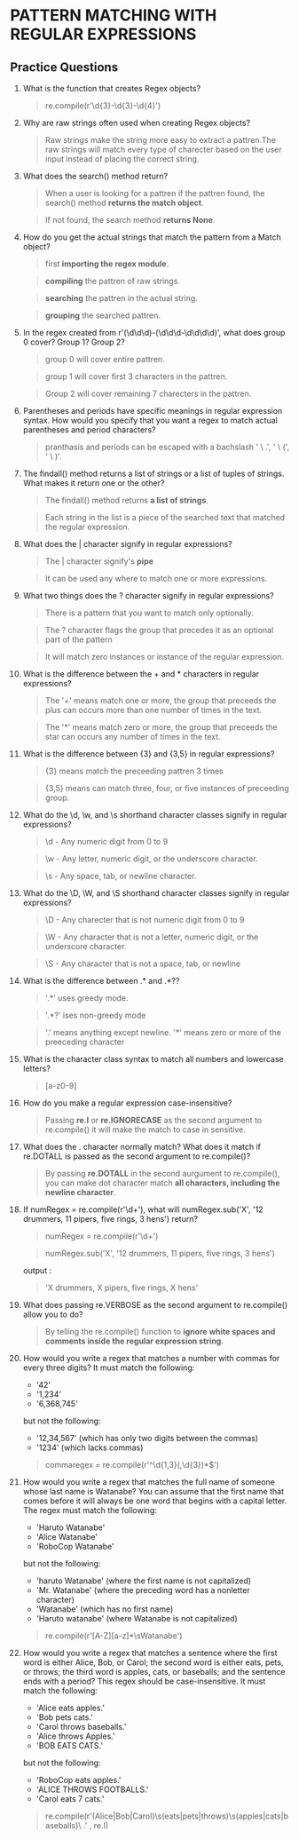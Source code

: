 # PATTERN MATCHING WITH REGULAR EXPRESSIONS

## Practice Questions

1. What is the function that creates Regex objects?

    >re.compile(r'\d{3}-\d{3}-\d{4}')
2. Why are raw strings often used when creating Regex objects?
    
    >Raw strings make the string more easy to extract a pattren.The raw strings will match every type of charecter based on the user input instead of placing the correct string.
3. What does the search() method return?

    >When a user is looking for a pattren if the pattren found, the search() method **returns the match object**.

    > If not found, the search method **returns None**.
4. How do you get the actual strings that match the pattern from a Match object?

    >first **importing the regex module**.

    >**compiling** the pattren of raw strings.

    > **searching** the pattren in the actual string.

    >**grouping** the searched pattren.

5. In the regex created from r'(\d\d\d)-(\d\d\d-\d\d\d\d)', what does group 0 cover? Group 1? Group 2?

    >group 0 will cover entire pattren.

    >group 1 will cover first 3 characters in the pattren.

    >Group 2 will cover remaining 7 charecters in the  pattren.

6. Parentheses and periods have specific meanings in regular expression syntax. How would you specify that you want a regex to match actual parentheses and period characters?

    >pranthasis and periods can be escaped with a bachslash 
    ' \ .', ' \ (', ' \ )'.
7. The findall() method returns a list of strings or a list of tuples of strings. What makes it return one or the other?

    >The findall() method returns **a list of strings**.

    >Each string in the list is a piece of the searched text that matched the regular expression.
8. What does the | character signify in regular expressions?

    >The | character signify's **pipe**

    > It can be used any where to match one or more expressions.

9. What two things does the ? character signify in regular expressions?

    >There is a pattern that you want to match only optionally.

    >The ? character  flags the group that precedes it as an optional part of the pattern 

    > It will match zero instances or instance of the regular expression.

10. What is the difference between the + and * characters in regular expressions?

    >The '+' means match one or more, the group that preceeds the plus can occurs more than one number of times in the text.

    >The '*' means match zero or more, the group that preceeds the star can occurs any number of times in the text.

11. What is the difference between {3} and {3,5} in regular expressions?

    >{3} means match the preceeding  pattren 3 times

    > {3,5} means can match three, four, or five instances of preceeding group.  

12. What do the \d, \w, and \s shorthand character classes signify in regular expressions?

    >\d - Any numeric digit from 0 to 9

    >\w - Any letter, numeric digit, or the underscore character.

    >\s - Any space, tab, or newline character.

13. What do the \D, \W, and \S shorthand character classes signify in regular expressions?

    >\D - Any charecter that is not numeric digit from 0 to 9

    >\W - Any character that is not a letter, numeric digit, or the underscore character.

    >\S - Any character that is not a space, tab, or newline
14. What is the difference between .* and .*??

    >'.*' uses greedy mode.

    >'.*?' ises non-greedy mode 

    >'.' means anything except newline. '*' means zero or more of the preeceding character
15. What is the character class syntax to match all numbers and lowercase letters?

    >[a-z0-9]
16. How do you make a regular expression case-insensitive?

    >Passing **re.I** or **re.IGNORECASE** as the second argument to re.compile() it will make the match to case in sensitive.
17. What does the . character normally match? What does it match if re.DOTALL is passed as the second argument to re.compile()?

    >By passing **re.DOTALL** in the second aurgument to re.compile(), you can make dot character match **all characters, including the newline character**.
18. If numRegex = re.compile(r'\d+'), what will numRegex.sub('X', '12 drummers, 11 pipers, five rings, 3 hens') return?

    >numRegex = re.compile(r'\d+')

    >numRegex.sub('X', '12 drummers, 11 pipers, five rings, 3 hens')

    output :

    >'X drummers, X pipers, five rings, X hens'
19. What does passing re.VERBOSE as the second argument to re.compile() allow you to do?

    >By telling the re.compile() function to **ignore white spaces and comments inside the regular expression string**.
20. How would you write a regex that matches a number with commas for every three digits? It must match the following:

    - '42'
    - '1,234'
    - '6,368,745'

     but not the following:

    - '12,34,567' (which has only two digits between the commas)
    - '1234' (which lacks commas)

    >commaregex = re.compile(r'^\d{1,3}(,\d{3})*$')

21. How would you write a regex that matches the full name of someone whose last name is Watanabe? You can assume that the first name that comes before it will always be one word that begins with a capital letter. The regex must match the following:

    - 'Haruto Watanabe'
    - 'Alice Watanabe'
    - 'RoboCop Watanabe'

     but not the following:

    - 'haruto Watanabe' (where the first name is not capitalized)
    - 'Mr. Watanabe' (where the preceding word has a nonletter character)
    - 'Watanabe' (which has no first name)
    - 'Haruto watanabe' (where Watanabe is not capitalized)

    >re.compile(r'[A-Z][a-z]*\sWatanabe')

22. How would you write a regex that matches a sentence where the first word is either Alice, Bob, or Carol; the second word is either eats, pets, or throws; the third word is apples, cats, or baseballs; and the sentence ends with a period? This regex should be case-insensitive. It must match the following:

    - 'Alice eats apples.'
    - 'Bob pets cats.'
    - 'Carol throws baseballs.'
    - 'Alice throws Apples.'
    - 'BOB EATS CATS.'

     but not the following:

    - 'RoboCop eats apples.'
    - 'ALICE THROWS FOOTBALLS.'
    - 'Carol eats 7 cats.'

    >re.compile(r'(Alice|Bob|Carol)\s(eats|pets|throws)\s(apples|cats|baseballs)\ .' , re.I)